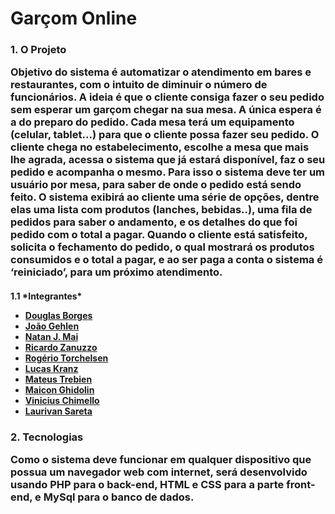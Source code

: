 # Garçom Online

<h3>
1.	O Projeto

Objetivo do sistema é automatizar o atendimento em bares e restaurantes, com o intuito de diminuir o número de funcionários. A ideia é que o cliente consiga fazer o seu pedido sem esperar um garçom chegar na sua mesa. A única espera é a do preparo do pedido. Cada mesa terá um equipamento (celular, tablet...) para que o cliente possa fazer seu pedido. O cliente chega no estabelecimento, escolhe a mesa que mais lhe agrada, acessa o sistema que já estará disponível, faz o seu pedido e acompanha o mesmo. Para isso o sistema deve ter um usuário por mesa, para saber de onde o pedido está sendo feito. O sistema exibirá ao cliente uma série de opções, dentre elas uma lista com produtos (lanches, bebidas..), uma fila de pedidos para saber o andamento, e os detalhes do que foi pedido com o total a pagar. Quando o cliente está satisfeito, solicita o fechamento do pedido, o qual mostrará os produtos consumidos e o total a pagar, e ao ser paga a conta o sistema é ‘reiniciado’, para um próximo atendimento.

<h4>1.1	*Integrantes*

-  [Douglas Borges](https://github.com/douglasbb)
-  [João Gehlen](https://github.com/joaogehlen91)
-  [Natan J. Mai](https://github.com/NatanJMai)
-  [Ricardo Zanuzzo](https://github.com/zanuzzorz)
-  [Rogério Torchelsen](https://github.com/RogerioSchmidt)
-  [Lucas Kranz](https://github.com/lucaskranz)
-  [Mateus Trebien](https://github.com/mateustrebien)
-  [Maicon Ghidolin](https://github.com/maiconlee)
-  [Vinicius Chimello](https://github.com/joaogehlen91)
-  [Laurivan Sareta](https://github.com/laurivansareta)
	
<h3>2.	Tecnologias

Como o sistema deve funcionar em qualquer dispositivo que possua um navegador web com internet, será desenvolvido usando PHP para o back-end, HTML e CSS para a parte front-end, e MySql para o banco de dados. 
